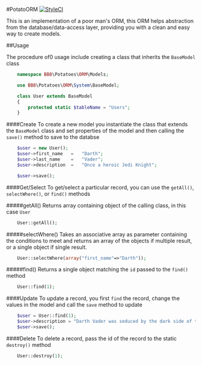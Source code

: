 #PotatoORM
[![StyleCI](https://styleci.io/repos/48107951/shield)](https://styleci.io/repos/48107951)

This is an implementation of a poor man's ORM, this ORM helps abstraction from the database/data-access layer,
providing you with a clean and easy way to create models.

##Usage

The procedure of0 usage include creating a class that inherits the `BaseModel` class

```php
    namespace BB8\Potatoes\ORM\Models;

    use BB8\Potatoes\ORM\System\BaseModel;

    class User extends BaseModel
    {
        protected static $tableName = "Users";
    }
```
####Create
To create a new model you instantiate the class that extends the `BaseModel` class
and set properties of the model and then calling the `save()` method to save to the databse
```php
    $user = new User();
    $user->first_name   =   "Darth";
    $user->last_name    =   "Vader";
    $user->description  =   "Once a heroic Jedi Knight";

    $user->save();

```
####Get/Select
To get/select a particular record, you can use the `getAll()`, `selectWhere()`, or `find()` methods

#####getAll()
Returns array containing object of the calling class, in this case `User`
```php
    User::getAll();
```

#####selectWhere()
Takes an associative array as parameter containing the conditions to meet and returns
an array of the objects if multiple result, or a single object if single result.
```php
    User::selectWhere(array("first_name"=>"Darth"));
```

#####find()
Returns a single object matching the `id` passed to the `find()` method
```php
    User::find(1);
```

####Update
To update a record, you first `find` the record, change the values in the model and call the `save` method to update
```php
    $user = User::find(1);
    $user->description = "Darth Vader was seduced by the dark side of the Force and became a Sith Lord";
    $user->save();
```
####Delete
To delete a record, pass the id of the record to the static `destroy()` method
```php
    User::destroy(1);
```
